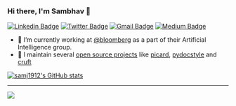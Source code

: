 <!--
**samj1912/samj1912** is a ✨ _special_ ✨ repository because its `README.md` (this file) appears on your GitHub profile.

Here are some ideas to get you started:

- 🔭 I’m currently working on ...
- 🌱 I’m currently learning ...
- 👯 I’m looking to collaborate on ...
- 🤔 I’m looking for help with ...
- 💬 Ask me about ...
- 📫 How to reach me: ...
- 😄 Pronouns: ...
- ⚡ Fun fact: ...
-->



### Hi there, I'm Sambhav 👋

[![Linkedin Badge](https://img.shields.io/badge/sambhav--kothari-0077b5?style=flat-square&logo=Linkedin&logoColor=white&labelColor=0077b5&link=https://www.linkedin.com/in/sambhav-kothari/)](https://www.linkedin.com/in/sambhav-kothari/)
[![Twitter Badge](https://img.shields.io/badge/-@__sambhavkothari-1ca0f1?style=flat-square&labelColor=1ca0f1&logo=twitter&logoColor=white&link=https://twitter.com/_sambhavkothari)](https://twitter.com/_sambhavkothari)
[![Gmail Badge](https://img.shields.io/badge/-sambhavs.email-f5493b?style=flat-square&logo=Gmail&logoColor=ffffff&labelColor=f5493b&link=mailto:sambhavs.email@gmail.com)](mailto:sambhavs.email@gmail.com)
[![Medium Badge](https://img.shields.io/badge/-@sambhavkothari-000000?style=flat-square&labelColor=000000&logo=Medium&logoColor=ffffff&link=https://medium.com/@sambhavkothari)](https://medium.com/@sambhavkothari)
- 🔭 I’m currently working at [@bloomberg](https://github.com/bloomberg) as a part of their Artificial Intelligence group.
- 🌱 I maintain several [open source projects](https://github.com/samj1912) like [picard](https://github.com/metabrainz/picard), [pydocstyle](https://github.com/PyCQA/pydocstyle) and [cruft](https://github.com/timothycrosley/cruft)

[![samj1912's GitHub stats](https://github-readme-stats.vercel.app/api?username=samj1912&show_icons=true)](https://github.com/anuraghazra/github-readme-stats)


----------------
![](https://komarev.com/ghpvc/?username=samj1912&style=flat-square&color=595959)
